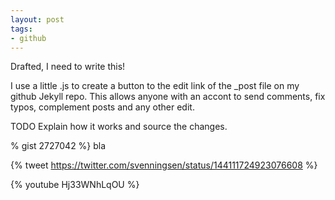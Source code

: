 ```yaml
---
layout: post
tags:
- github
---
```

Drafted, I need to write this!

I use a little .js to create a button to the edit link of the _post file on my github Jekyll repo. This allows anyone with an accont to send comments, fix typos, complement posts and any other edit. 
<!--more-->
TODO Explain how it works and source the changes.

% gist 2727042 %}
bla


{% tweet https://twitter.com/svenningsen/status/144111724923076608 %}

{% youtube Hj33WNhLqOU %} 